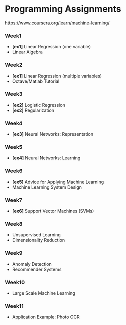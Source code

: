 # Programming Assignments  
https://www.coursera.org/learn/machine-learning/

### Week1
- **[ex1]** Linear Regression (one variable)
- Linear Algebra

### Week2
- **[ex1]** Linear Regression (multiple variables)
- Octave/Matlab Tutorial

### Week3
- **[ex2]** Logistic Regression
- **[ex2]** Regularization

### Week4
- **[ex3]** Neural Networks: Representation

### Week5
- **[ex4]** Neural Networks: Learning

### Week6
- **[ex5]** Advice for Applying Machine Learning
- Machine Learning System Design

### Week7
- **[ex6]** Support Vector Machines (SVMs)

### Week8
- Unsupervised Learning
- Dimensionality Reduction

### Week9
- Anomaly Detection
- Recommender Systems

### Week10
- Large Scale Machine Learning

### Week11
- Application Example: Photo OCR